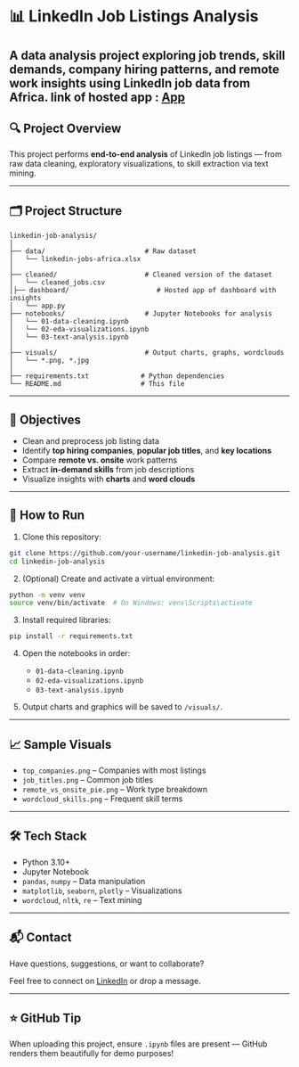 
# 📊 LinkedIn Job Listings Analysis

A data analysis project exploring job trends, skill demands, company hiring patterns, and remote work insights using LinkedIn job data from Africa.
link of hosted app :  [App](https://linkedin-job-analysis-awudjqgsyoh7vaaswyvjsk.streamlit.app/) 
---

## 🔍 Project Overview

This project performs **end-to-end analysis** of LinkedIn job listings — from raw data cleaning, exploratory visualizations, to skill extraction via text mining.

---

## 🗂️ Project Structure

```
linkedin-job-analysis/
│
├── data/                         # Raw dataset
│   └── linkedin-jobs-africa.xlsx
│
├── cleaned/                      # Cleaned version of the dataset
│   └── cleaned_jobs.csv
│├── dashboard/                      # Hosted app of dashboard with insights
│   └── app.py
├── notebooks/                    # Jupyter Notebooks for analysis
│   └── 01-data-cleaning.ipynb
│   └── 02-eda-visualizations.ipynb
│   └── 03-text-analysis.ipynb
│
├── visuals/                      # Output charts, graphs, wordclouds
│   └── *.png, *.jpg
│
├── requirements.txt             # Python dependencies
└── README.md                    # This file
```

---

## 📌 Objectives

- Clean and preprocess job listing data
- Identify **top hiring companies**, **popular job titles**, and **key locations**
- Compare **remote vs. onsite** work patterns
- Extract **in-demand skills** from job descriptions
- Visualize insights with **charts** and **word clouds**

---

## 🧪 How to Run

1. Clone this repository:
```bash
git clone https://github.com/your-username/linkedin-job-analysis.git
cd linkedin-job-analysis
```

2. (Optional) Create and activate a virtual environment:
```bash
python -m venv venv
source venv/bin/activate  # On Windows: venv\Scripts\activate
```

3. Install required libraries:
```bash
pip install -r requirements.txt
```

4. Open the notebooks in order:
   - `01-data-cleaning.ipynb`
   - `02-eda-visualizations.ipynb`
   - `03-text-analysis.ipynb`

5. Output charts and graphics will be saved to `/visuals/`.

---

## 📈 Sample Visuals

- `top_companies.png` – Companies with most listings
- `job_titles.png` – Common job titles
- `remote_vs_onsite_pie.png` – Work type breakdown
- `wordcloud_skills.png` – Frequent skill terms

---

## 🛠️ Tech Stack

- Python 3.10+
- Jupyter Notebook
- `pandas`, `numpy` – Data manipulation
- `matplotlib`, `seaborn`, `plotly` – Visualizations
- `wordcloud`, `nltk`, `re` – Text mining

---

## 📬 Contact

Have questions, suggestions, or want to collaborate?

Feel free to connect on [LinkedIn](https://www.linkedin.com/in/saloni-pal-6b58352b4) or drop a message.

---

## ⭐ GitHub Tip

When uploading this project, ensure `.ipynb` files are present — GitHub renders them beautifully for demo purposes!
